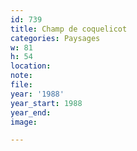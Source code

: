 ```yaml
---
id: 739
title: Champ de coquelicot
categories: Paysages
w: 81
h: 54
location:
note:
file:
year: '1988'
year_start: 1988
year_end:
image:

---
```

